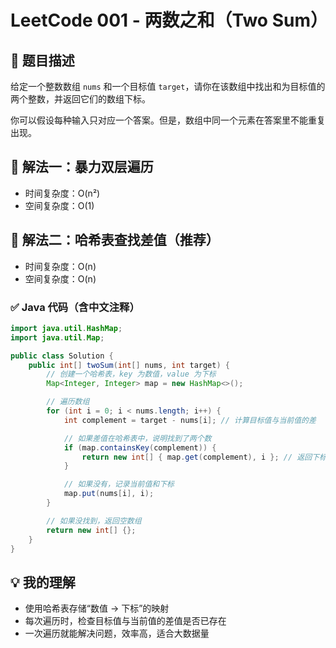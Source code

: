 # LeetCode 001 - 两数之和（Two Sum）

## 📌 题目描述
给定一个整数数组 `nums` 和一个目标值 `target`，请你在该数组中找出和为目标值的两个整数，并返回它们的数组下标。

你可以假设每种输入只对应一个答案。但是，数组中同一个元素在答案里不能重复出现。

## 🧠 解法一：暴力双层遍历
- 时间复杂度：O(n²)
- 空间复杂度：O(1)

## 🧠 解法二：哈希表查找差值（推荐）
- 时间复杂度：O(n)
- 空间复杂度：O(n)

### ✅ Java 代码（含中文注释）

```java
import java.util.HashMap;
import java.util.Map;

public class Solution {
    public int[] twoSum(int[] nums, int target) {
        // 创建一个哈希表，key 为数值，value 为下标
        Map<Integer, Integer> map = new HashMap<>();

        // 遍历数组
        for (int i = 0; i < nums.length; i++) {
            int complement = target - nums[i]; // 计算目标值与当前值的差

            // 如果差值在哈希表中，说明找到了两个数
            if (map.containsKey(complement)) {
                return new int[] { map.get(complement), i }; // 返回下标
            }

            // 如果没有，记录当前值和下标
            map.put(nums[i], i);
        }

        // 如果没找到，返回空数组
        return new int[] {};
    }
}
```

## 💡 我的理解
- 使用哈希表存储“数值 -> 下标”的映射
- 每次遍历时，检查目标值与当前值的差值是否已存在
- 一次遍历就能解决问题，效率高，适合大数据量
